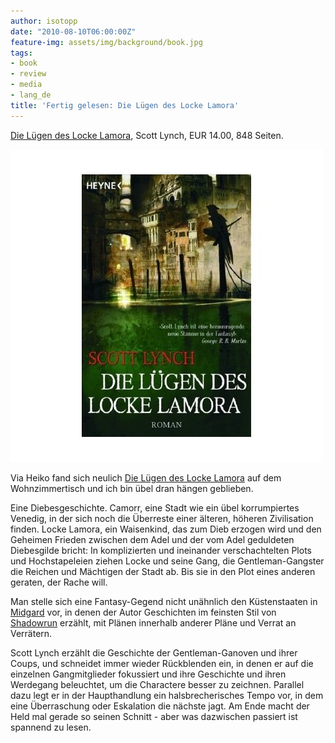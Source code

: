 ```yaml
---
author: isotopp
date: "2010-08-10T06:00:00Z"
feature-img: assets/img/background/book.jpg
tags:
- book
- review
- media
- lang_de
title: 'Fertig gelesen: Die Lügen des Locke Lamora'
---
```

[Die Lügen des Locke Lamora](http://www.amazon.de/Lügen-Locke-Lamora-Scott-Lynch/dp/3453530918),
Scott Lynch, EUR 14.00, 848 Seiten.

![](/uploads/locke_lamora.jpg)

Via Heiko fand sich neulich 
[Die Lügen des Locke Lamora](http://www.amazon.de/Lügen-Locke-Lamora-Scott-Lynch/dp/3453530918/)
auf dem Wohnzimmertisch und ich bin übel dran hängen geblieben.

Eine Diebesgeschichte. Camorr, eine Stadt wie ein übel korrumpiertes
Venedig, in der sich noch die Überreste einer älteren, höheren Zivilisation
finden. Locke Lamora, ein Waisenkind, das zum Dieb erzogen wird und den
Geheimen Frieden zwischen dem Adel und der vom Adel geduldeten Diebesgilde
bricht: In komplizierten und ineinander verschachtelten Plots und
Hochstapeleien ziehen Locke und seine Gang, die Gentleman-Gangster die
Reichen und Mächtigen der Stadt ab. Bis sie in den Plot eines anderen
geraten, der Rache will.

Man stelle sich eine Fantasy-Gegend nicht unähnlich den Küstenstaaten in 
[Midgard](http://de.wikipedia.org/wiki/Midgard_(Rollenspiel)) vor, in 
denen der Autor Geschichten im feinsten Stil von 
[Shadowrun](http://de.wikipedia.org/wiki/Shadowrun) erzählt, mit Plänen
innerhalb anderer Pläne und Verrat an Verrätern.

Scott Lynch erzählt die Geschichte der Gentleman-Ganoven und ihrer Coups,
und schneidet immer wieder Rückblenden ein, in denen er auf die einzelnen
Gangmitglieder fokussiert und ihre Geschichte und ihren Werdegang
beleuchtet, um die Charactere besser zu zeichnen. Parallel dazu legt er in
der Haupthandlung ein halsbrecherisches Tempo vor, in dem eine Überraschung
oder Eskalation die nächste jagt. Am Ende macht der Held mal gerade so
seinen Schnitt - aber was dazwischen passiert ist spannend zu lesen.
